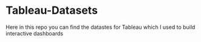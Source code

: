# Tableau-Datasets #        

Here in this repo you can find the datastes for Tableau which I used to build interactive dashboards          
      
        
   
         
     
         
 
       
      
 
